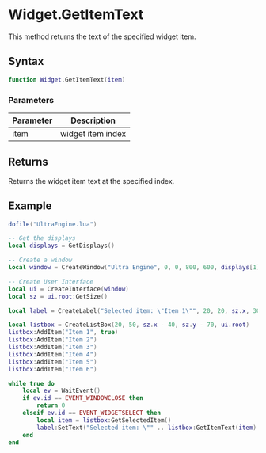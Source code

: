 # Widget.GetItemText

This method returns the text of the specified widget item.

## Syntax

```lua
function Widget.GetItemText(item)
```

### Parameters

| Parameter | Description |
| --- | --- |
| item | widget item index |

## Returns

Returns the widget item text at the specified index.

## Example

```lua
dofile("UltraEngine.lua")

-- Get the displays
local displays = GetDisplays()

-- Create a window
local window = CreateWindow("Ultra Engine", 0, 0, 800, 600, displays[1])

-- Create User Interface
local ui = CreateInterface(window)
local sz = ui.root:GetSize()

local label = CreateLabel("Selected item: \"Item 1\"", 20, 20, sz.x, 30, ui.root)

local listbox = CreateListBox(20, 50, sz.x - 40, sz.y - 70, ui.root)
listbox:AddItem("Item 1", true)
listbox:AddItem("Item 2")
listbox:AddItem("Item 3")
listbox:AddItem("Item 4")
listbox:AddItem("Item 5")
listbox:AddItem("Item 6")

while true do
    local ev = WaitEvent()
    if ev.id == EVENT_WINDOWCLOSE then
        return 0
    elseif ev.id == EVENT_WIDGETSELECT then
        local item = listbox:GetSelectedItem()
        label:SetText("Selected item: \"" .. listbox:GetItemText(item) .. "\"")
    end
end
```